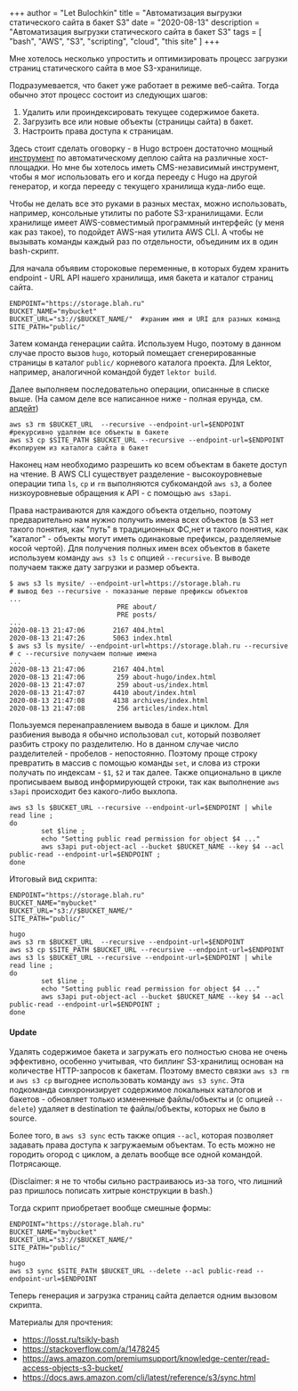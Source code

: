 +++
author = "Let Bulochkin"
title = "Автоматизация выгрузки статического сайта в бакет S3"
date = "2020-08-13"
description = "Автоматизация выгрузки статического сайта в бакет S3"
tags = [
    "bash", "AWS", "S3", "scripting", "cloud", "this site"
] 
+++

Мне хотелось несколько упростить и оптимизировать процесс загрузки страниц статического сайта в мое S3-хранилище.
<!--more-->
Подразумевается, что бакет уже работает в режиме веб-сайта. Тогда обычно этот процесс состоит из следующих шагов:

1. Удалить или проиндексировать текущее содержимое бакета.
2. Загрузить все или новые объекты (страницы сайта) в бакет.
3. Настроить права доступа к страницам.

Здесь стоит сделать оговорку - в Hugo встроен достаточно мощный [инструмент](https://gohugo.io/hosting-and-deployment/) по автоматическому деплою сайта на различные хост-площадки. Но мне бы хотелось иметь CMS-независимый инструмент, чтобы я мог использовать его и когда перееду с Hugo на другой генератор, и когда перееду с текущего хранилища куда-либо еще.

Чтобы не делать все это руками в разных местах, можно использовать, например, консольные утилиты по работе S3-хранилищами. Если хранилище имеет AWS-совместимый программный интерфейс (у меня как раз такое), то подойдет AWS-ная утилита AWS CLI. А чтобы не вызывать команды каждый раз по отдельности, объединим их в один bash-скрипт.

Для начала объявим стороковые переменные, в которых будем хранить endpoint - URL API нашего хранилища, имя бакета и каталог страниц сайта.
```
ENDPOINT="https://storage.blah.ru"
BUCKET_NAME="mybucket"
BUCKET_URL="s3://$BUCKET_NAME/"  #храним имя и URI для разных команд
SITE_PATH="public/"
```

Затем команда генерации сайта. Используем Hugo, поэтому в данном случае просто вызов `hugo`, который помещает сгенерированные страницы в каталог `public/` корневого каталога проекта. Для Lektor, например, аналогичной командой будет `lektor build`.

Далее выполняем последовательно операции, описанные в списке выше. (На самом деле все написанное ниже - полная ерунда, см. [апдейт](#update))
```
aws s3 rm $BUCKET_URL  --recursive --endpoint-url=$ENDPOINT #рекурсивно удаляем все объекты в бакете
aws s3 cp $SITE_PATH $BUCKET_URL --recursive --endpoint-url=$ENDPOINT #копируем из каталога сайта в бакет
```

Наконец нам необходимо разрешить ко всем объектам в бакете доступ на чтение. В AWS CLI существует разделение - высокоуровневые операции типа `ls`, `cp` и `rm` выполняются субкомандой `aws s3`, а более низкоуровневые обращения к API - с помощью `aws s3api`. 

Права настраиваются для каждого объекта отдельно, поэтому предварительно нам нужно получить имена всех объектов (в S3 нет такого понятия, как "путь" в традиционных ФС,нет и такого понятия, как "каталог" - объекты могут иметь одинаковые префиксы, разделяемые косой чертой). Для получения полных имен всех объектов в бакете используем команду `aws s3 ls` c опцией `--recursive`. В выводе получаем также дату загрузки и размер объекта.
```
$ aws s3 ls mysite/ --endpoint-url=https://storage.blah.ru
# вывод без --recursive - показаные первые префиксы объектов
...
                           PRE about/  
                           PRE posts/
...
2020-08-13 21:47:06       2167 404.html
2020-08-13 21:47:26       5063 index.html
$ aws s3 ls mysite/ --endpoint-url=https://storage.blah.ru --recursive
# с --recursive получаем полные имена
...
2020-08-13 21:47:06       2167 404.html
2020-08-13 21:47:06        259 about-hugo/index.html 
2020-08-13 21:47:07        259 about-us/index.html
2020-08-13 21:47:07       4410 about/index.html
2020-08-13 21:47:08       4138 archives/index.html
2020-08-13 21:47:08        256 articles/index.html
```

Пользуемся перенаправлением вывода в баше и циклом. Для разбиения вывода я обычно использовал `cut`, который позволяет разбить строку по разделителю. Но в данном случае число разделителей - пробелов - непостоянно. Поэтому проще строку превратить в массив с помощью команды `set`, и слова из строки получать по индексам - `$1`, `$2` и так далее. Также опционально в цикле прописываем вывод информирующей строки, так как выполнение `aws s3api` происходит без какого-либо выхлопа.
```
aws s3 ls $BUCKET_URL --recursive --endpoint-url=$ENDPOINT | while read line ; 
do
        set $line ;
        echo "Setting public read permission for object $4 ..." 
        aws s3api put-object-acl --bucket $BUCKET_NAME --key $4 --acl public-read --endpoint-url=$ENDPOINT ;
done
```

Итоговый вид скрипта:
```
ENDPOINT="https://storage.blah.ru"
BUCKET_NAME="mybucket"
BUCKET_URL="s3://$BUCKET_NAME/"
SITE_PATH="public/"

hugo
aws s3 rm $BUCKET_URL  --recursive --endpoint-url=$ENDPOINT
aws s3 cp $SITE_PATH $BUCKET_URL --recursive --endpoint-url=$ENDPOINT
aws s3 ls $BUCKET_URL --recursive --endpoint-url=$ENDPOINT | while read line ; 
do
        set $line ;
        echo "Setting public read permission for object $4 ..." 
        aws s3api put-object-acl --bucket $BUCKET_NAME --key $4 --acl public-read --endpoint-url=$ENDPOINT ;
done
```

#### Update

Удалять содержимое бакета и загружать его полностью снова не очень эффективно, особенно учитывая, что биллинг S3-хранилищ основан на количестве HTTP-запросов к бакетам. Поэтому вместо связки `aws s3 rm` и `aws s3 cp` выгоднее использовать команду `aws s3 sync`. Эта подкоманда синхронизирует содержимое локальных каталогов и бакетов - обновляет только измененные файлы/объекты и (с опцией `--delete`) удаляет в destination те файлы/объекты, которых не было в source. 

Более того, в `aws s3 sync` есть также опция `--acl`, которая позволяет задавать права доступа к загружаемым объектам. То есть можно не городить огород с циклом, а делать вообще все одной командой. Потрясающе.

(Disclaimer: я не то чтобы сильно растраиваюсь из-за того, что лишний раз пришлось пописать хитрые конструкции в bash.)

Тогда скрипт приобретает вообще смешные формы:
```
ENDPOINT="https://storage.blah.ru"
BUCKET_NAME="mybucket"
BUCKET_URL="s3://$BUCKET_NAME/"
SITE_PATH="public/"

hugo
aws s3 sync $SITE_PATH $BUCKET_URL --delete --acl public-read --endpoint-url=$ENDPOINT
```

Теперь генерация и загрузка страниц сайта делается одним вызовом скрипта.

Материалы для прочтения:

* https://losst.ru/tsikly-bash 
* https://stackoverflow.com/a/1478245
* https://aws.amazon.com/premiumsupport/knowledge-center/read-access-objects-s3-bucket/
* https://docs.aws.amazon.com/cli/latest/reference/s3/sync.html